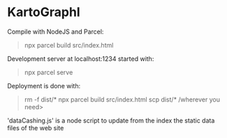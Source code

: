 # KartoGraphI

Compile with NodeJS and Parcel:
> npx parcel build src/index.html

Development server at localhost:1234 started with:
> npx parcel serve

Deployment is done with:
> rm -f dist/*
> npx parcel build src/index.html
> scp dist/* /wherever you need>

'dataCashing.js' is a node script to update from the index the static data files of the web site
